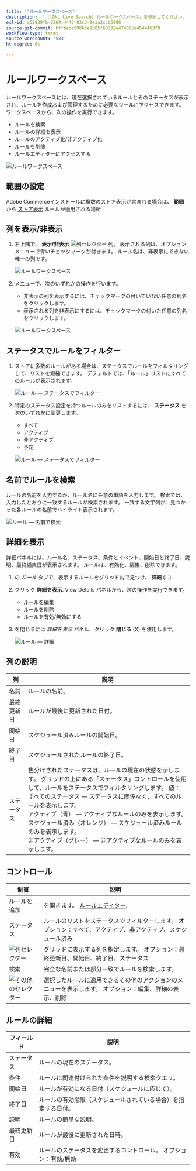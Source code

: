 ```yaml
---
title: '"ルールワークスペース"'
description: 「 [!DNL Live Search] ルールワークスペース」を参照してください。
exl-id: a52839fb-2264-4443-83c3-9eaa2ccb6996
source-git-commit: bffbede99865e9085f60392e474065a454446370
workflow-type: tm+mt
source-wordcount: '583'
ht-degree: 0%

---
```


# ルールワークスペース

ルールワークスペースには、現在選択されているルールとそのステータスが表示され、ルールを作成および管理するために必要なツールにアクセスできます。 ワークスペースから、次の操作を実行できます。

* ルールを検索
* ルールの詳細を表示
* ルールのアクティブ化/非アクティブ化
* ルールを削除
* ルールエディターにアクセスする

![ルールワークスペース](assets/rules-workspace.png)

## 範囲の設定

Adobe Commerceインストールに複数のストア表示が含まれる場合は、 **範囲** から [ストア表示](https://docs.magento.com/user-guide/configuration/scope.html) ルールが適用される場所

## 列を表示/非表示

1. 右上隅で、 **表示/非表示** ![列セレクター](assets/btn-show-hide-columns.png) 列。
表示される列は、オプションメニューで青いチェックマークが付きます。 ルール名は、非表示にできない唯一の列です。

   ![ルールワークスペース](assets/rules-workspace-show-hide-columns.png)

1. メニューで、次のいずれかの操作を行います。

   * 非表示の列を表示するには、チェックマークの付いていない任意の列名をクリックします。
   * 表示される列を非表示にするには、チェックマークの付いた任意の列名をクリックします。

   ![ルールワークスペース](assets/rules-workspace-all-columns.png)

## ステータスでルールをフィルター

1. ストアに多数のルールがある場合は、ステータスでルールをフィルタリングして、リストを短縮できます。 デフォルトでは、「ルール」リストにすべてのルールが表示されます。

   ![ルール — ステータスでフィルター](assets/rules-workspace-filter-status.png)

1. 特定のステータス設定を持つルールのみをリストするには、 **ステータス** を次のいずれかに変更します。

   * すべて
   * アクティブ
   * 非アクティブ
   * 予定

   ![ルール — ステータスでフィルター](assets/rules-workspace-filter-status-active.png)

## 名前でルールを検索

ルールの名前を入力するか、ルール名に任意の単語を入力します。
検索では、入力したとおりに一致するルールが検索されます。 一致する文字列が、見つかった各ルールの名前でハイライト表示されます。

![ルール — 名前で検索](assets/rules-workspace-search-name.png)

## 詳細を表示

詳細パネルには、ルール名、ステータス、条件とイベント、開始日と終了日、説明、最終編集日が表示されます。 ルールは、有効化、編集、削除できます。

1. の *ルール* タブで、表示するルールをグリッド内で見つけ、 **詳細** (...).
1. クリック **詳細を表示**.
View Details パネルから、次の操作を実行できます。

   * ルールを編集
   * ルールを削除
   * ルールを有効/無効にする

1. を閉じるには *詳細を表示* パネル、クリック **閉じる** (X) を使用します。

   ![ルール — 詳細](assets/rules-workspace-details.png)

## 列の説明

| 列 | 説明 |
|--- |--- |
| 名前 | ルールの名前。 |
| 最終更新日 | ルールが最後に更新された日付。 |
| 開始日 | スケジュール済みルールの開始日。 |
| 終了日 | スケジュールされたルールの終了日。 |
| ステータス | 色分けされたステータスは、ルールの現在の状態を示します。 グリッドの上にある「ステータス」コントロールを使用して、ルールをステータスでフィルタリングします。 値：<br />すべてのステータス — ステータスに関係なく、すべてのルールを表示します。<br />アクティブ（青） — アクティブなルールのみを表示します。<br />スケジュール済み（オレンジ） — スケジュール済みルールのみを表示します。<br />非アクティブ（グレー） — 非アクティブなルールのみを表示します。 |

## コントロール

| 制御 | 説明 |
|--- |--- |
| ルールを追加 | を開きます。 [ルールエディター](rules-add.md). |
| ステータス | ルールのリストをステータスでフィルターします。 オプション：すべて、アクティブ、非アクティブ、スケジュール済み |
| ![列セレクター](assets/btn-show-hide-columns.png) | グリッドに表示する列を指定します。 オプション：最終更新日、開始日、終了日、ステータス |
| 検索 | 完全な名前または部分一致でルールを検索します。 |
| ![その他のセレクター](assets/btn-more.png) | 選択したルールに適用できるその他のアクションのメニューを表示します。 オプション：編集、詳細の表示、削除 |

## ルールの詳細

| フィールド | 説明 |
|--- |--- |
| ステータス | ルールの現在のステータス。 |
| 条件 | ルールに関連付けられた条件を説明する検索クエリ。 |
| 開始日 | ルールが有効になる日付（スケジュールに応じて）。 |
| 終了日 | ルールの有効期限（スケジュールされている場合）を指定する日付。 |
| 説明 | ルールの簡単な説明。 |
| 最終更新日 | ルールが最後に更新された日時。 |
| 有効 | ルールのステータスを変更するコントロール。 オプション：有効/無効 |
